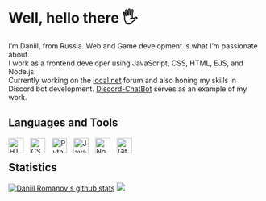 <h1>Well, hello there 🖐️</h1>
I’m Daniil, from Russia. Web and Game development is what I’m passionate about.<br>
I work as a frontend developer using JavaScript, CSS, HTML, EJS, and Node.js.<br>
Currently working on the <a href="https://github.com/Ural-Letov/local.net/">local.net</a> forum and also honing my skills in Discord bot development. <a href="https://github.com/Ural-Letov/Discord-ChatBot/">Discord-ChatBot</a> serves as an example of my work.

<!--
<h2>About Me</h2>

```js
const Sudhan = {
  FavouriteLanguage: "JavaScript/TypeScript",
  OpenedIssues: 81,
  OpenedPullRequests: 88,
  TotalCommits: 17592,
  Stars: 2012,
  Repositories: {
    Created: 241,
    Contributed: 18
  },
};
```
-->

<h2>Languages and Tools</h2>
<img align="left" alt="HTML" width="30px" style="padding-right:10px;" src="https://cdn.jsdelivr.net/gh/devicons/devicon/icons/html5/html5-plain.svg" />
<img align="left" alt="CSS" width="30px" style="padding-right:10px;" src="https://cdn.jsdelivr.net/gh/devicons/devicon/icons/css3/css3-plain.svg" />
<img align="left" alt="Python" width="30px" style="padding-right:10px;" src="https://cdn.jsdelivr.net/gh/devicons/devicon/icons/python/python-plain.svg" />
<img align="left" alt="JavaScript" width="30px" style="padding-right:10px;" src="https://cdn.jsdelivr.net/gh/devicons/devicon/icons/javascript/javascript-plain.svg" />
<img align="left" alt="NodeJS" width="30px" style="padding-right:10px;" src="https://cdn.jsdelivr.net/gh/devicons/devicon/icons/nodejs/nodejs-original.svg" />
<img align="left" alt="Git" width="30px" style="padding-right:10px;" src="https://cdn.jsdelivr.net/gh/devicons/devicon/icons/git/git-original.svg" />
<br>

<h2>Statistics</h2>
<p>
  <a href="https://github.com/anuraghazra/github-readme-stats"><img src="https://github-readme-stats.vercel.app/api?username=Ural-Letov&show_icons=true&include_all_commits=true&theme=tokyonight&hide_border=true" alt="Daniil Romanov's github stats" /></a>
  <a href="https://github.com/anuraghazra/github-readme-stats"><img src="https://github-readme-streak-stats.herokuapp.com/?user=Ural-Letov&theme=tokyonight&hide_border=true" /></a>
  
  <!--<img src="https://github-readme-stats.vercel.app/api/top-langs/?username=Ural-Letov&langs_count=8&layout=compact&theme=tokyonight">-->
</p>

<!-- <i>Every time I get up from the table, I’m reminded that it’s time to clear it.</i> -->
